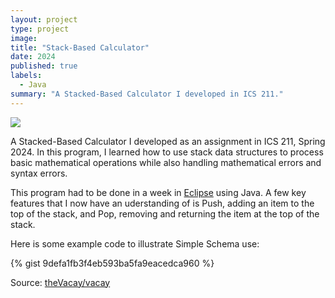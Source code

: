 ```yaml
---
layout: project
type: project
image:
title: "Stack-Based Calculator"
date: 2024
published: true
labels:
  - Java
summary: "A Stacked-Based Calculator I developed in ICS 211."
---
```


<img class="img-fluid" src="../img/vacay/vacay-home-page.png">

A Stacked-Based Calculator I developed as an assignment in ICS 211, Spring 2024. In this program, I learned how to use stack data structures to process basic mathematical operations while also handling mathematical errors and syntax errors. 

This program had to be done in a week in [Eclipse](https://eclipseide.org/) using Java. A few key features that I now have an uderstanding of is Push, adding an item to the top of the stack, and Pop, removing and returning the item at the top of the stack. 

Here is some example code to illustrate Simple Schema use:

{% gist 9defa1fb3f4eb593ba5fa9eacedca960 %}
 
Source: <a href="https://github.com/theVacay/vacay">theVacay/vacay</a>
